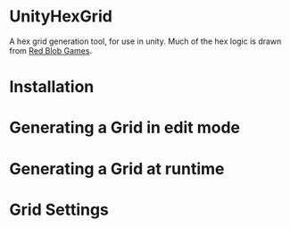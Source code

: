 # UnityHexGrid
A hex grid generation tool, for use in unity. Much of the hex logic is drawn from [Red Blob Games](http://www.redblobgames.com/grids/hexagons/).

# Installation

# Generating a Grid in edit mode

# Generating a Grid at runtime

# Grid Settings